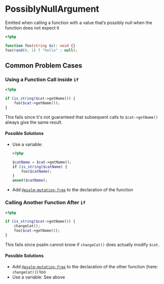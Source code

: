 # PossiblyNullArgument

Emitted when calling a function with a value that’s possibly null when the function does not expect it

```php
<?php

function foo(string $s): void {}
foo(rand(0, 1) ? "hello" : null);
```

## Common Problem Cases

### Using a Function Call inside `if`

```php
<?php

if (is_string($cat->getName()) {
    foo($cat->getName());
}
```
This fails since it's not guaranteed that subsequent calls to `$cat->getName()` always give the same result.

#### Possible Solutions

* Use a variable:
    ```php
    <?php
    
    $catName = $cat->getName();
    if (is_string($catName) {
        foo($catName);
    }
    unset($catName);
    ```
* Add [`@psalm-mutation-free`](../../annotating_code/supported_annotations.md#psalm-mutation-free) to the declaration of the function

### Calling Another Function After `if`

```php
<?php

if (is_string($cat->getName()) {
    changeCat();
    foo($cat->getName());
}
```
This fails since psalm cannot know if `changeCat()` does actually modify `$cat`.

#### Possible Solutions

* Add [`@psalm-mutation-free`](../../annotating_code/supported_annotations.md#psalm-mutation-free) to the declaration of the other function (here: `changeCat()`) too
* Use a variable: See above
